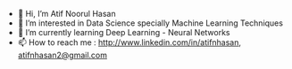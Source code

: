 - 👋 Hi, I’m Atif Noorul Hasan
- 👀 I’m interested in Data Science specially Machine Learning Techniques
- 🌱 I’m currently learning Deep Learning - Neural Networks 
- 📫 How to reach me : http://www.linkedin.com/in/atifnhasan, atifnhasan2@gmail.com

<!---
Atif2227/Atif2227 is a ✨ special ✨ repository because its `README.md` (this file) appears on your GitHub profile.
You can click the Preview link to take a look at your changes.
--->
